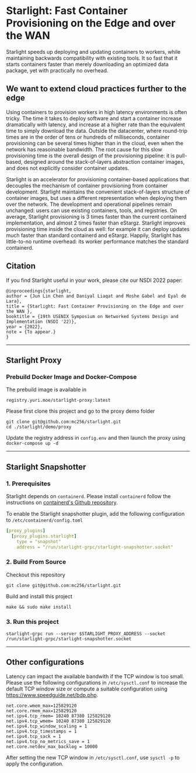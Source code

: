 # Starlight: Fast Container Provisioning on the Edge and over the WAN

Starlight speeds up deploying and updating containers to workers, while maintaining backwards compatibility with existing tools.
It so fast that it starts containers faster than merely downloading an optimized data package, yet with practically no overhead.

## We want to extend cloud practices further to the edge
Using containers to provision workers in high latency environments is often tricky.
The time it takes to deploy software and start a container increase dramatically with latency, and increase at a higher rate than the equivalent time to simply download the data.
Outside the datacenter, where round-trip times are in the order of tens or hundreds of milliseconds, container provisioning can be several times higher than in the cloud, even when the network has reasoinable bandwidth.
The root cause for this slow provisioning time is the overall design of the provisioning pipeline: it is pull-based, designed around the stack-of-layers abstraction container images, and does not explicitly consider container updates. 

Starlight is an accelerator for provisioning container-based applications that decouples the mechanism of container provisioning from container development.
Starlight maintains the convenient stack-of-layers structure of container images, but uses a different representation when deploying them over the network.
The development and operational pipelines remain unchanged: users can use existing containers, tools, and registries. 
On average, Starlight provisioning is 3 times faster than the current containerd implementation, and almost 2 times faster than eStargz.
Starlight improves provisioning time inside the cloud as well: for example it can deploy updates much faster than standard containerd and eStargz.
Happily, Starlight has little-to-no runtime overhead: its worker performance matches the standard containerd.

## Citation
If you find Starlight useful in your work, please cite our NSDI 2022 paper:
```
@inproceedings{starlight,
author = {Jun Lin Chen and Daniyal Liaqat and Moshe Gabel and Eyal de Lara},
title = {Starlight: Fast Container Provisioning on the Edge and over the WAN },
booktitle = {19th USENIX Symposium on Networked Systems Design and Implementation (NSDI '22)},
year = {2022},
note = {To appear.}
}
```
---

## Starlight Proxy


### Prebuild Docker Image and Docker-Compose

The prebuild image is available in 

```url
registry.yuri.moe/starlight-proxy:latest
```

Please first clone this project and go to the proxy demo folder
```shell
git clone git@github.com:mc256/starlight.git
cd ./starlight/demo/proxy
```

Update the registry address in `config.env` and then launch the proxy using `docker-compose up -d`




---

## Starlight Snapshotter

### 1. Prerequisites

Starlight depends on `containerd`. Please install `containerd` follow the instructions on [containerd's Github repository](https://github.com/containerd/containerd).

To enable the Starlight snapshotter plugin, add the following configuration to `/etc/containerd/config.toml`

```yaml
[proxy_plugins]
  [proxy_plugins.starlight]
    type = "snapshot"
    address = "/run/starlight-grpc/starlight-snapshotter.socket"
```

### 2. Build From Source

Checkout this repository

```shell
git clone git@github.com:mc256/starlight.git
```

Build and install this project

```shell
make && sudo make install
```


### 3. Run this project

```shell
starlight-grpc run --server $STARLIGHT_PROXY_ADDRESS --socket /run/starlight-grpc/starlight-snapshotter.socket
```

---

## Other configurations

Latency can impact the available bandwith if the TCP window is too small.
Please use the following configurations in `/etc/sysctl.conf` to increase the default TCP window size or compute a suitable configuration using https://www.speedguide.net/bdp.php.

```shell
net.core.wmem_max=125829120
net.core.rmem_max=125829120
net.ipv4.tcp_rmem= 10240 87380 125829120
net.ipv4.tcp_wmem= 10240 87380 125829120
net.ipv4.tcp_window_scaling = 1
net.ipv4.tcp_timestamps = 1
net.ipv4.tcp_sack = 1
net.ipv4.tcp_no_metrics_save = 1
net.core.netdev_max_backlog = 10000
```

After setting the new TCP window in `/etc/sysctl.conf`, use `sysctl -p` to apply the configuration.
